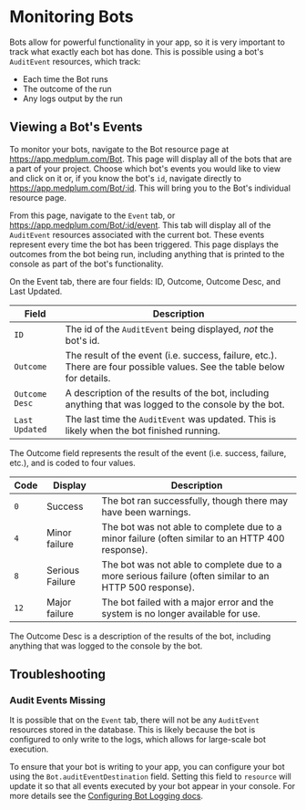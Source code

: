 # Monitoring Bots

Bots allow for powerful functionality in your app, so it is very important to track what exactly each bot has done. This is possible using a bot's `AuditEvent` resources, which track:

- Each time the Bot runs
- The outcome of the run
- Any logs output by the run

## Viewing a Bot's Events

To monitor your bots, navigate to the Bot resource page at https://app.medplum.com/Bot. This page will display all of the bots that are a part of your project. Choose which bot's events you would like to view and click on it or, if you know the bot's `id`, navigate directly to https://app.medplum.com/Bot/:id. This will bring you to the Bot's individual resource page.

From this page, navigate to the `Event` tab, or https://app.medplum.com/Bot/:id/event. This tab will display all of the `AuditEvent` resources associated with the current bot. These events represent every time the bot has been triggered. This page displays the outcomes from the bot being run, including anything that is printed to the console as part of the bot's functionality.

On the Event tab, there are four fields: ID, Outcome, Outcome Desc, and Last Updated.

| Field          | Description                                                                                                             |
| -------------- | ----------------------------------------------------------------------------------------------------------------------- |
| `ID`           | The id of the `AuditEvent` being displayed, _not_ the bot's id.                                                         |
| `Outcome`      | The result of the event (i.e. success, failure, etc.). There are four possible values. See the table below for details. |
| `Outcome Desc` | A description of the results of the bot, including anything that was logged to the console by the bot.                  |
| `Last Updated` | The last time the `AuditEvent` was updated. This is likely when the bot finished running.                               |

The Outcome field represents the result of the event (i.e. success, failure, etc.), and is coded to four values.

| Code | Display         | Description                                                                                             |
| ---- | --------------- | ------------------------------------------------------------------------------------------------------- |
| `0`  | Success         | The bot ran successfully, though there may have been warnings.                                          |
| `4`  | Minor failure   | The bot was not able to complete due to a minor failure (often similar to an HTTP 400 response).        |
| `8`  | Serious Failure | The bot was not able to complete due to a more serious failure (often similar to an HTTP 500 response). |
| `12` | Major failure   | The bot failed with a major error and the system is no longer available for use.                        |

The Outcome Desc is a description of the results of the bot, including anything that was logged to the console by the bot.

## Troubleshooting

### Audit Events Missing

It is possible that on the `Event` tab, there will not be any `AuditEvent` resources stored in the database. This is likely because the bot is configured to only write to the logs, which allows for large-scale bot execution.

To ensure that your bot is writing to your app, you can configure your bot using the `Bot.auditEventDestination` field. Setting this field to `resource` will update it so that all events executed by your bot appear in your console. For more details see the [Configuring Bot Logging docs](/docs/bots/bots-in-production#configuring-bot-logging).
